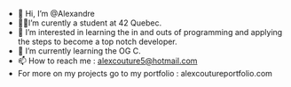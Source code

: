 - 👋 Hi, I’m @Alexandre
- 👨‍💻I’m curently a student at 42 Quebec.
- 👀 I’m interested in learning the in and outs of programming and applying the steps to become a top notch developer.
- 🌱 I’m currently learning the OG C.
- 📫 How to reach me : alexcouture5@hotmail.com
- For more on my projects go to my portfolio : alexcoutureportfolio.com

<!---
demenciel/demenciel is a ✨ special ✨ repository because its `README.md` (this file) appears on your GitHub profile.
You can click the Preview link to take a look at your changes.
--->
